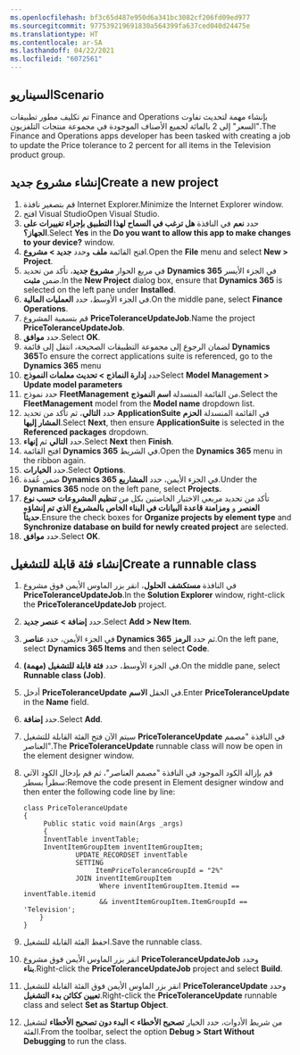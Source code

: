 ```yaml
---
ms.openlocfilehash: bf3c65d487e950d6a341bc3082cf206fd09ed977
ms.sourcegitcommit: 977539219691830a564399fa637ced040d24475e
ms.translationtype: HT
ms.contentlocale: ar-SA
ms.lasthandoff: 04/22/2021
ms.locfileid: "6072561"
---
```


## <a name="scenario"></a><span data-ttu-id="d7845-101">السيناريو</span><span class="sxs-lookup"><span data-stu-id="d7845-101">Scenario</span></span>
<span data-ttu-id="d7845-102">تم تكليف مطور تطبيقات Finance and Operations بإنشاء مهمة لتحديث تفاوت "السعر" إلى 2 بالمائة لجميع الأصناف الموجودة في مجموعة منتجات التلفزيون.</span><span class="sxs-lookup"><span data-stu-id="d7845-102">The Finance and Operations apps developer has been tasked with creating a job to update the Price tolerance to 2 percent for all items in the Television product group.</span></span>


## <a name="create-a-new-project"></a><span data-ttu-id="d7845-103">إنشاء مشروع جديد</span><span class="sxs-lookup"><span data-stu-id="d7845-103">Create a new project</span></span>

1. <span data-ttu-id="d7845-104">قم بتصغير نافذة Internet Explorer.</span><span class="sxs-lookup"><span data-stu-id="d7845-104">Minimize the Internet Explorer window.</span></span> 
2. <span data-ttu-id="d7845-105">افتح Visual Studio</span><span class="sxs-lookup"><span data-stu-id="d7845-105">Open Visual Studio.</span></span>
3. <span data-ttu-id="d7845-106">حدد **نعم** في النافذة **هل ترغب في السماح لهذا التطبيق بإجراء تغييرات على الجهاز؟**.</span><span class="sxs-lookup"><span data-stu-id="d7845-106">Select **Yes** in the **Do you want to allow this app to make changes to your device?** window.</span></span>
4. <span data-ttu-id="d7845-107">افتح القائمة **ملف** وحدد **جديد > مشروع**.</span><span class="sxs-lookup"><span data-stu-id="d7845-107">Open the **File** menu and select **New > Project**.</span></span>
5. <span data-ttu-id="d7845-108">في مربع الحوار **مشروع جديد**، تأكد من تحديد **Dynamics 365** في الجزء الأيسر ضمن **مثبت**.</span><span class="sxs-lookup"><span data-stu-id="d7845-108">In the **New Project** dialog box, ensure that **Dynamics 365** is selected on the left pane under **Installed**.</span></span>
6. <span data-ttu-id="d7845-109">في الجزء الأوسط، حدد **العمليات المالية**.</span><span class="sxs-lookup"><span data-stu-id="d7845-109">On the middle pane, select **Finance Operations**.</span></span>
7. <span data-ttu-id="d7845-110">قم بتسمية المشروع **PriceToleranceUpdateJob**.</span><span class="sxs-lookup"><span data-stu-id="d7845-110">Name the project **PriceToleranceUpdateJob**.</span></span>
8. <span data-ttu-id="d7845-111">حدد **موافق**.</span><span class="sxs-lookup"><span data-stu-id="d7845-111">Select **OK**.</span></span>
9. <span data-ttu-id="d7845-112">لضمان الرجوع إلى مجموعة التطبيقات الصحيحة، انتقل إلى قائمة **Dynamics 365**</span><span class="sxs-lookup"><span data-stu-id="d7845-112">To ensure the correct applications suite is referenced, go to the **Dynamics 365** menu</span></span>
10. <span data-ttu-id="d7845-113">حدد **إدارة النماذج > تحديث معلمات النموذج**</span><span class="sxs-lookup"><span data-stu-id="d7845-113">Select **Model Management > Update model parameters**</span></span>
11. <span data-ttu-id="d7845-114">حدد نموذج **FleetManagement** من القائمة المنسدلة **اسم النموذج**.</span><span class="sxs-lookup"><span data-stu-id="d7845-114">Select the **FleetManagement** model from the **Model name** dropdown list.</span></span> 
12. <span data-ttu-id="d7845-115">حدد **التالي**، ثم تأكد من تحديد **ApplicationSuite** في القائمة المنسدلة **الحزم المشار إليها**.</span><span class="sxs-lookup"><span data-stu-id="d7845-115">Select **Next**, then ensure **ApplicationSuite** is selected in the **Referenced packages** dropdown.</span></span> 
13. <span data-ttu-id="d7845-116">حدد **التالي** ثم **إنهاء**.</span><span class="sxs-lookup"><span data-stu-id="d7845-116">Select **Next** then **Finish**.</span></span>
14. <span data-ttu-id="d7845-117">افتح القائمة **Dynamics 365** في الشريط.</span><span class="sxs-lookup"><span data-stu-id="d7845-117">Open the **Dynamics 365** menu in the ribbon again.</span></span>
15. <span data-ttu-id="d7845-118">حدد **الخيارات**.</span><span class="sxs-lookup"><span data-stu-id="d7845-118">Select **Options**.</span></span>
16. <span data-ttu-id="d7845-119">ضمن عُقدة **Dynamics 365** في الجزء الأيمن، حدد **المشاريع**.</span><span class="sxs-lookup"><span data-stu-id="d7845-119">Under the **Dynamics 365** node on the left pane, select **Projects**.</span></span>
17. <span data-ttu-id="d7845-120">تأكد من تحديد مربعي الاختيار الخاصتين بكل من **تنظيم المشروعات حسب نوع العنصر** و **ومزامنة قاعدة البيانات في البناء الخاص بالمشروع الذي تم إنشاؤه حديثاً**.</span><span class="sxs-lookup"><span data-stu-id="d7845-120">Ensure the check boxes for **Organize projects by element type** and **Synchronize database on build for newly created project** are selected.</span></span>
18. <span data-ttu-id="d7845-121">حدد **موافق**.</span><span class="sxs-lookup"><span data-stu-id="d7845-121">Select **OK**.</span></span>


## <a name="create-a-runnable-class"></a><span data-ttu-id="d7845-122">إنشاء فئة قابلة للتشغيل</span><span class="sxs-lookup"><span data-stu-id="d7845-122">Create a runnable class</span></span> 

1. <span data-ttu-id="d7845-123">في النافذة **مستكشف الحلول**، انقر بزر الماوس الأيمن فوق مشروع **PriceToleranceUpdateJob**.</span><span class="sxs-lookup"><span data-stu-id="d7845-123">In the **Solution Explorer** window, right-click the **PriceToleranceUpdateJob** project.</span></span>
2. <span data-ttu-id="d7845-124">حدد **إضافة > عنصر جديد**.</span><span class="sxs-lookup"><span data-stu-id="d7845-124">Select **Add > New Item**.</span></span>
3. <span data-ttu-id="d7845-125">في الجزء الأيمن، حدد **عناصر Dynamics 365** ثم حدد **الرمز**.</span><span class="sxs-lookup"><span data-stu-id="d7845-125">On the left pane, select **Dynamics 365 Items** and then select **Code**.</span></span>
4. <span data-ttu-id="d7845-126">في الجزء الأوسط، حدد **فئة قابلة للتشغيل (مهمة)**.</span><span class="sxs-lookup"><span data-stu-id="d7845-126">On the middle pane, select **Runnable class (Job)**.</span></span>
5. <span data-ttu-id="d7845-127">أدخل **PriceToleranceUpdate** في الحقل **الاسم**.</span><span class="sxs-lookup"><span data-stu-id="d7845-127">Enter **PriceToleranceUpdate** in the **Name** field.</span></span>
6. <span data-ttu-id="d7845-128">حدد **إضافة**.</span><span class="sxs-lookup"><span data-stu-id="d7845-128">Select **Add**.</span></span>
7. <span data-ttu-id="d7845-129">سيتم الآن فتح الفئة القابلة للتشغيل **PriceToleranceUpdate** في النافذة "مصمم العناصر".</span><span class="sxs-lookup"><span data-stu-id="d7845-129">The **PriceToleranceUpdate** runnable class will now be open in the element designer window.</span></span>
8. <span data-ttu-id="d7845-130">قم بإزالة الكود الموجود في النافذة "مصمم العناصر"، ثم قم بإدخال الكود الآتي سطراً بسطر:</span><span class="sxs-lookup"><span data-stu-id="d7845-130">Remove the code present in Element designer window and then enter the following code line by line:</span></span>
   
   ```xpp
   class PriceToleranceUpdate
   {
        Public static void main(Args _args)
        {
        InventTable inventTable;
        InventItemGroupItem inventItemGroupItem;
                UPDATE_RECORDSET inventTable
                SETTING
                     ItemPriceToleranceGroupId = "2%"
                JOIN inventItemGroupItem
                      Where inventItemGroupItem.Itemid == inventTable.itemid
                      && inventItemGroupItem.ItemGroupId == 'Television';
       }
   }
   ```
9. <span data-ttu-id="d7845-131">احفظ الفئة القابلة للتشغيل.</span><span class="sxs-lookup"><span data-stu-id="d7845-131">Save the runnable class.</span></span>
10. <span data-ttu-id="d7845-132">انقر بزر الماوس الأيمن فوق مشروع **PriceToleranceUpdateJob** وحدد **بناء**.</span><span class="sxs-lookup"><span data-stu-id="d7845-132">Right-click the **PriceToleranceUpdateJob** project and select **Build**.</span></span>
11. <span data-ttu-id="d7845-133">انقر بزر الماوس الأيمن فوق الفئة القابلة للتشغيل **PriceToleranceUpdate** وحدد **تعيين ككائن بدء التشغيل**.</span><span class="sxs-lookup"><span data-stu-id="d7845-133">Right-click the **PriceToleranceUpdate** runnable class and select **Set as Startup Object**.</span></span>
12. <span data-ttu-id="d7845-134">من شريط الأدوات، حدد الخيار **تصحيح الأخطاء > البدء دون تصحيح الأخطاء** لتشغيل الفئة.</span><span class="sxs-lookup"><span data-stu-id="d7845-134">From the toolbar, select the option **Debug > Start Without Debugging** to run the class.</span></span>



